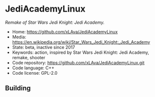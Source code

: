 # JediAcademyLinux

_Remake of Star Wars Jedi Knight: Jedi Academy._

- Home: https://github.com/xLAva/JediAcademyLinux
- Media: https://en.wikipedia.org/wiki/Star_Wars_Jedi_Knight:_Jedi_Academy
- State: beta, inactive since 2017
- Keywords: action, inspired by Star Wars Jedi Knight: Jedi Academy, remake, shooter
- Code repository: https://github.com/xLAva/JediAcademyLinux.git
- Code language: C++
- Code license: GPL-2.0

## Building
